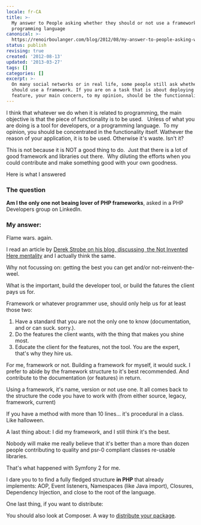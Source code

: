 ```yaml
---
locale: fr-CA
title: >-
  My answer to People asking whether they should or not use a framework on their
  programming language
canonical: >-
  https://renoirboulanger.com/blog/2012/08/my-answer-to-people-asking-whether-they-should-or-not-use-a-framework-on-their-programming-language/
status: publish
revising: true
created: '2012-08-13'
updated: '2013-03-27'
tags: []
categories: []
excerpt: >-
  On many social networks or in real life, some people still ask whether they
  should use a framework. If you are on a task that is about deploying a
  feature, your main concern, to my opinion, should be the functionnality.
---
```


I think that whatever we do when it is related to programming, the main objective is that the piece of functionality is to be used.   Unless of what you are doing is a tool for developers, or a programming language.  To my opinion, you should be concentrated in the functionality itself. Wathever the reason of your application, it is to be used. Otherwise it's waste. Isn't it?

This is not because it is NOT a good thing to do.  Just that there is a lot of good framework and libraries out there.  Why diluting the efforts when you could contribute and make something good with your own goodness.

Here is what I answered
<h3>The question</h3>
<strong>Am I the only one not beaing lover of PHP frameworks</strong>, asked in a PHP Developers group on LinkedIn.
<h3>My answer:</h3>
Flame wars. again.

I read an article by <a href="http://iamproblematic.com/getting-over-the-not-invented-here-mentality/">Derek Strobe on his blog, discussing  the Not Invented Here mentality</a> and I actually think the same.

Why not focussing on: getting the best you can get and/or not-reinvent-the-weel.

What is the important, build the developer tool, or build the fatures the client pays us for.

Framework or whatever programmer use, should only help us for at least those two:
<ol>
	<li>Have a standard that you are not the only one to know (documentation, and or can suck. sorry.).</li>
	<li>Do the features the client wants, with the thing that makes you shine most.</li>
	<li>Educate the client for the features, not the tool. You are the expert, that's why they hire us.</li>
</ol>
For me, framework or not. Building a framework for myself, it would suck. I prefer to abide by the framework structure to it's best recommended. And contribute to the documentation (or features) in return.

Using a framework, it's name, version or not use one. It all comes back to the structure the code you have to work with (from either source, legacy, framework, current)

If you have a method with more than 10 lines... it's procedural in a class. Like halloween.

A last thing about: I did my framework, and I still think it's the best.

Nobody will make me really believe that it's better than a more than dozen people contributing to quality and psr-0 compliant classes re-usable libraries.

That's what happened with Symfony 2 for me.

I dare you to to find a fully fledged structure **in PHP** that already implements: AOP, Event listeners, Namespaces (like Java import), Closures, Dependency Injection, and close to the root of the language.

One last thing, if you want to distribute:

You should also look at Composer. A way to <a href="http://nelm.io/blog/2011/12/composer-part-1-what-why/">distribute your package</a>.